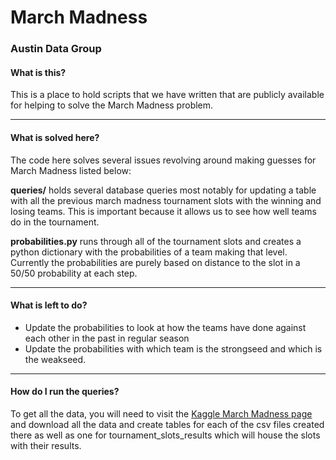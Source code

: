 March Madness
=======
### Austin Data Group

#### What is this?
This is a place to hold scripts that we have written that are publicly available for helping to solve the March Madness problem.
______________

#### What is solved here?
The code here solves several issues revolving around making guesses for March Madness listed below:

**queries/** holds several database queries most notably for updating a table with all the previous march madness tournament slots with the winning and losing teams.
This is important because it allows us to see how well teams do in the tournament.

**probabilities.py** runs through all of the tournament slots and creates a python dictionary with the probabilities of a team making that level. Currently the probabilities are purely based on distance to the slot in a 50/50 probability at each step.
______________
#### What is left to do?

* Update the probabilities to look at how the teams have done against each other in the past in regular season
* Update the probabilities with which team is the strongseed and which is the weakseed.

______________

#### How do I run the queries?
To get all the data, you will need to visit the [Kaggle March Madness page](http://www.kaggle.com/c/march-machine-learning-mania/data) and download all the data and create tables for each of the csv files created there as well as one for tournament_slots_results which will house the slots with their results.
